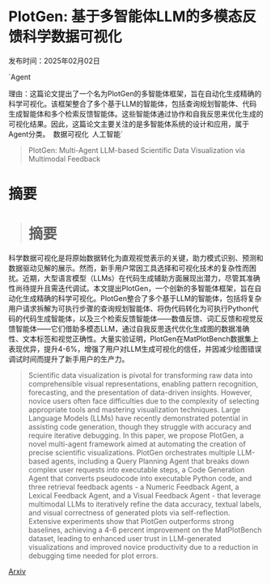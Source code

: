 # PlotGen: 基于多智能体LLM的多模态反馈科学数据可视化

发布时间：2025年02月02日

`Agent

理由：这篇论文提出了一个名为PlotGen的多智能体框架，旨在自动化生成精确的科学可视化。该框架整合了多个基于LLM的智能体，包括查询规划智能体、代码生成智能体和多个检索反馈智能体。这些智能体通过协作和自我反思来优化生成的可视化结果。因此，这篇论文主要关注的是多智能体系统的设计和应用，属于Agent分类。` `数据可视化` `人工智能`

> PlotGen: Multi-Agent LLM-based Scientific Data Visualization via Multimodal Feedback

# 摘要

> # 摘要
科学数据可视化是将原始数据转化为直观视觉表示的关键，助力模式识别、预测和数据驱动见解的展示。然而，新手用户常因工具选择和可视化技术的复杂性而困扰。近期，大型语言模型（LLMs）在代码生成辅助方面展现出潜力，尽管其准确性尚待提升且需迭代调试。本文提出PlotGen，一个创新的多智能体框架，旨在自动化生成精确的科学可视化。PlotGen整合了多个基于LLM的智能体，包括将复杂用户请求拆解为可执行步骤的查询规划智能体、将伪代码转化为可执行Python代码的代码生成智能体，以及三个检索反馈智能体——数值反馈、词汇反馈和视觉反馈智能体——它们借助多模态LLM，通过自我反思迭代优化生成图的数据准确性、文本标签和视觉正确性。大量实验证明，PlotGen在MatPlotBench数据集上表现优异，提升4-6%，增强了用户对LLM生成可视化的信任，并因减少绘图错误调试时间而提升了新手用户的生产力。

> Scientific data visualization is pivotal for transforming raw data into comprehensible visual representations, enabling pattern recognition, forecasting, and the presentation of data-driven insights. However, novice users often face difficulties due to the complexity of selecting appropriate tools and mastering visualization techniques. Large Language Models (LLMs) have recently demonstrated potential in assisting code generation, though they struggle with accuracy and require iterative debugging. In this paper, we propose PlotGen, a novel multi-agent framework aimed at automating the creation of precise scientific visualizations. PlotGen orchestrates multiple LLM-based agents, including a Query Planning Agent that breaks down complex user requests into executable steps, a Code Generation Agent that converts pseudocode into executable Python code, and three retrieval feedback agents - a Numeric Feedback Agent, a Lexical Feedback Agent, and a Visual Feedback Agent - that leverage multimodal LLMs to iteratively refine the data accuracy, textual labels, and visual correctness of generated plots via self-reflection. Extensive experiments show that PlotGen outperforms strong baselines, achieving a 4-6 percent improvement on the MatPlotBench dataset, leading to enhanced user trust in LLM-generated visualizations and improved novice productivity due to a reduction in debugging time needed for plot errors.

[Arxiv](https://arxiv.org/abs/2502.00988)